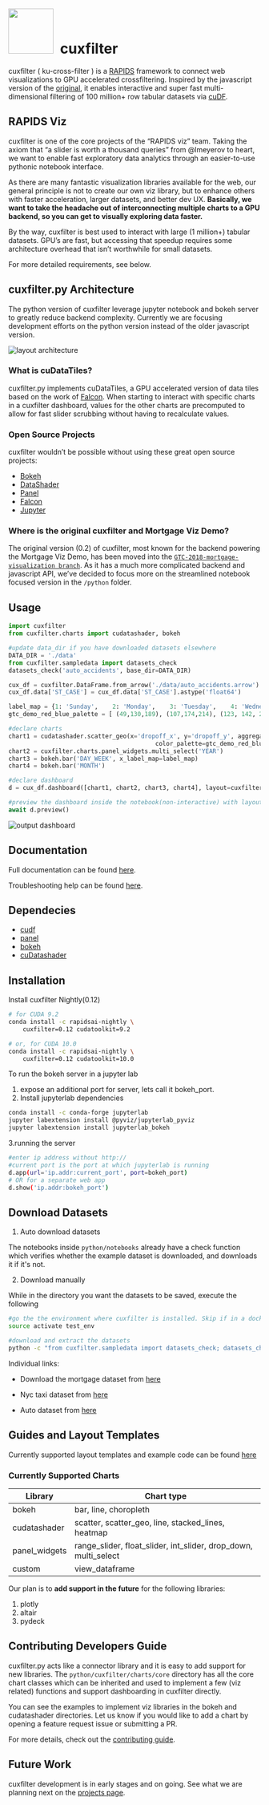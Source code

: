 # <div align="left"><img src="https://rapids.ai/assets/images/rapids_logo.png" width="90px"/>&nbsp; cuxfilter

cuxfilter ( ku-cross-filter ) is a [RAPIDS](https://github.com/rapidsai) framework to connect web visualizations to GPU accelerated crossfiltering. Inspired by the javascript version of the [original]( https://github.com/crossfilter/crossfilter), it enables interactive and super fast multi-dimensional filtering of 100 million+ row tabular datasets via [cuDF](https://github.com/rapidsai/cudf). 

## RAPIDS Viz
cuxfilter is one of the core projects of the “RAPIDS viz” team. Taking the axiom that “a slider is worth a thousand queries” from @lmeyerov to heart, we want to enable fast exploratory data analytics through an easier-to-use pythonic notebook interface. 

As there are many fantastic visualization libraries available for the web, our general principle is not to create our own viz library, but to enhance others with faster acceleration, larger datasets, and better dev UX. **Basically, we want to take the headache out of interconnecting multiple charts to a GPU backend, so you can get to visually exploring data faster.**

By the way, cuxfilter is best used to interact with large (1 million+) tabular datasets. GPU’s are fast, but accessing that speedup requires some architecture overhead that isn’t worthwhile for small datasets. 

For more detailed requirements, see below.

## cuxfilter.py Architecture

The python version of cuxfilter leverage jupyter notebook and bokeh server to greatly reduce backend complexity. Currently we are focusing development efforts on the python version instead of the older javascript version.

![layout architecture](./docs/_images/RAPIDS%20Viz%20EcoSystem%20v2.png)

### What is cuDataTiles?

cuxfilter.py implements cuDataTiles, a GPU accelerated version of data tiles based on the work of [Falcon](https://github.com/uwdata/falcon). When starting to interact with specific charts in a cuxfilter dashboard, values for the other charts are precomputed to allow for fast slider scrubbing without having to recalculate values. 

### Open Source Projects

cuxfilter wouldn’t be possible without using these great open source projects:

- [Bokeh](https://bokeh.pydata.org/en/latest/)
- [DataShader](http://datashader.org/)
- [Panel](https://panel.pyviz.org/)
- [Falcon](https://github.com/uwdata/falcon)
- [Jupyter](https://jupyter.org/about)


### Where is the original cuxfilter and Mortgage Viz Demo?

The original version (0.2) of cuxfilter, most known for the backend powering the Mortgage Viz Demo, has been moved into the [`GTC-2018-mortgage-visualization branch`](https://github.com/rapidsai/cuxfilter/tree/GTC-2018-mortgage-visualization). As it has a much more complicated backend and javascript API, we’ve decided to focus more on the streamlined notebook focused version in the `/python` folder.

## Usage

```python
import cuxfilter
from cuxfilter.charts import cudatashader, bokeh

#update data_dir if you have downloaded datasets elsewhere
DATA_DIR = './data'
from cuxfilter.sampledata import datasets_check
datasets_check('auto_accidents', base_dir=DATA_DIR)

cux_df = cuxfilter.DataFrame.from_arrow('./data/auto_accidents.arrow')
cux_df.data['ST_CASE'] = cux_df.data['ST_CASE'].astype('float64')

label_map = {1: 'Sunday',    2: 'Monday',    3: 'Tuesday',    4: 'Wednesday',   5: 'Thursday',    6: 'Friday',    7: 'Saturday',    9: 'Unknown'}
gtc_demo_red_blue_palette = [ (49,130,189), (107,174,214), (123, 142, 216), (226,103,152), (255,0,104) , (50,50,50) ]

#declare charts
chart1 = cudatashader.scatter_geo(x='dropoff_x', y='dropoff_y', aggregate_col='ST_CASE',
                                         color_palette=gtc_demo_red_blue_palette)
chart2 = cuxfilter.charts.panel_widgets.multi_select('YEAR')
chart3 = bokeh.bar('DAY_WEEK', x_label_map=label_map)
chart4 = bokeh.bar('MONTH')

#declare dashboard
d = cux_df.dashboard([chart1, chart2, chart3, chart4], layout=cuxfilter.layouts.feature_and_double_base,theme = cuxfilter.themes.light, title='Auto Accident Dataset')

#preview the dashboard inside the notebook(non-interactive) with layout
await d.preview()
```
![output dashboard](./docs/_images/demo.gif)

## Documentation

Full documentation can be found [here](https://rapidsai.github.io/cuxfilter/index.html).

Troubleshooting help can be found [here](https://rapidsai.github.io/cuxfilter/installation.html#troubleshooting).

## Dependecies

- [cudf](https://github.com/rapidsai/cudf)
- [panel](https://github.com/pyviz/panel)
- [bokeh](https://github.com/bokeh/bokeh)
- [cuDatashader](https://github.com/rapidsai/cudatashader)

## Installation

Install cuxfilter Nightly(0.12)

```bash
# for CUDA 9.2
conda install -c rapidsai-nightly \
    cuxfilter=0.12 cudatoolkit=9.2

# or, for CUDA 10.0
conda install -c rapidsai-nightly \
    cuxfilter=0.12 cudatoolkit=10.0
```

To run the bokeh server in a jupyter lab

1. expose an additional port for server, lets call it bokeh_port.
2. Install jupyterlab dependencies

```bash
conda install -c conda-forge jupyterlab
jupyter labextension install @pyviz/jupyterlab_pyviz
jupyter labextension install jupyterlab_bokeh
```

3.running the server
```bash
#enter ip address without http://
#current port is the port at which jupyterlab is running
d.app(url='ip.addr:current_port', port=bokeh_port)
# OR for a separate web app
d.show('ip.addr:bokeh_port')

```

## Download Datasets

1. Auto download datasets

The notebooks inside `python/notebooks` already have a check function which verifies whether the example dataset is downloaded, and downloads it if it's not.

2. Download manually

While in the directory you want the datasets to be saved, execute the following

```bash
#go the the environment where cuxfilter is installed. Skip if in a docker container
source activate test_env

#download and extract the datasets
python -c "from cuxfilter.sampledata import datasets_check; datasets_check(base_dir='./')"
```

Individual links:

- Download the mortgage dataset from [here](https://docs.rapids.ai/datasets/mortgage-viz-data)

- Nyc taxi dataset from [here](https://s3.amazonaws.com/nyc-tlc/trip+data/yellow_tripdata_2015-01.csv)

- Auto dataset from [here](https://s3.us-east-2.amazonaws.com/rapidsai-data/viz-data/auto_accidents.arrow.gz)


## Guides and Layout Templates

Currently supported layout templates and example code can be found [here](https://rapidsai.github.io/cuxfilter/layouts/Layouts.html)

### Currently Supported Charts
| Library  | Chart type |
| ------------- | ------------- |
| bokeh  | bar, line, choropleth  |
| cudatashader  | scatter, scatter_geo, line, stacked_lines, heatmap |
| panel_widgets  | range_slider, float_slider, int_slider, drop_down, multi_select  |
| custom    | view_dataframe |

Our plan is to **add support in the future** for the following libraries:
1. plotly
2. altair
3. pydeck

## Contributing Developers Guide

cuxfilter.py acts like a connector library and it is easy to add support for new libraries. The `python/cuxfilter/charts/core` directory has all the core chart classes which can be inherited and used to implement a few (viz related) functions and support dashboarding in cuxfilter directly.

You can see the examples to implement viz libraries in the bokeh and cudatashader directories. Let us know if you would like to add a chart by opening a feature request issue or submitting a PR.

For more details, check out the [contributing guide](./CONTRIBUTING.md).

## Future Work
cuxfilter development is in early stages and on going. See what we are planning next on the [projects page](https://github.com/rapidsai/cuxfilter/projects).

